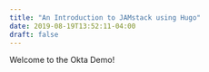 ```yaml
---
title: "An Introduction to JAMstack using Hugo"
date: 2019-08-19T13:52:11-04:00
draft: false
---
```


Welcome to the Okta Demo!
